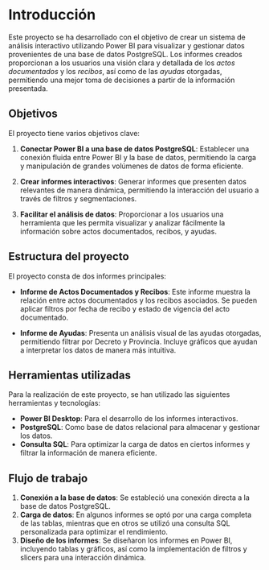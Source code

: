 # Introducción

Este proyecto se ha desarrollado con el objetivo de crear un sistema de análisis interactivo utilizando Power BI para visualizar y gestionar datos provenientes de una base de datos PostgreSQL. Los informes creados proporcionan a los usuarios una visión clara y detallada de los *actos documentados* y los *recibos*, así como de las *ayudas* otorgadas, permitiendo una mejor toma de decisiones a partir de la información presentada.

## Objetivos

El proyecto tiene varios objetivos clave:

1. **Conectar Power BI a una base de datos PostgreSQL**: Establecer una conexión fluida entre Power BI y la base de datos, permitiendo la carga y manipulación de grandes volúmenes de datos de forma eficiente.
   
2. **Crear informes interactivos**: Generar informes que presenten datos relevantes de manera dinámica, permitiendo la interacción del usuario a través de filtros y segmentaciones.

3. **Facilitar el análisis de datos**: Proporcionar a los usuarios una herramienta que les permita visualizar y analizar fácilmente la información sobre actos documentados, recibos, y ayudas.

## Estructura del proyecto

El proyecto consta de dos informes principales:

- **Informe de Actos Documentados y Recibos**: Este informe muestra la relación entre actos documentados y los recibos asociados. Se pueden aplicar filtros por fecha de recibo y estado de vigencia del acto documentado.

- **Informe de Ayudas**: Presenta un análisis visual de las ayudas otorgadas, permitiendo filtrar por Decreto y Provincia. Incluye gráficos que ayudan a interpretar los datos de manera más intuitiva.

## Herramientas utilizadas

Para la realización de este proyecto, se han utilizado las siguientes herramientas y tecnologías:

- **Power BI Desktop**: Para el desarrollo de los informes interactivos.
- **PostgreSQL**: Como base de datos relacional para almacenar y gestionar los datos.
- **Consulta SQL**: Para optimizar la carga de datos en ciertos informes y filtrar la información de manera eficiente.

## Flujo de trabajo

1. **Conexión a la base de datos**: Se estableció una conexión directa a la base de datos PostgreSQL.
2. **Carga de datos**: En algunos informes se optó por una carga completa de las tablas, mientras que en otros se utilizó una consulta SQL personalizada para optimizar el rendimiento.
3. **Diseño de los informes**: Se diseñaron los informes en Power BI, incluyendo tablas y gráficos, así como la implementación de filtros y slicers para una interacción dinámica.